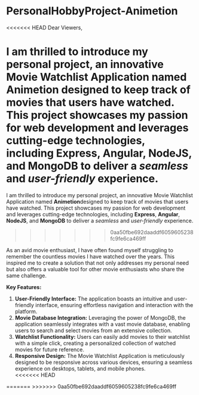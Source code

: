 # PersonalHobbyProject-Animetion
<<<<<<< HEAD
Dear Viewers,

I am thrilled to introduce my personal project, an innovative Movie Watchlist Application named <b>Animetion</b> designed to keep track of movies that users have watched. This project showcases my passion for web development and leverages cutting-edge technologies, including <b>Express</b>, <b>Angular</b>, <b>NodeJS</b>, and <b>MongoDB</b> to deliver a <i>seamless</i> and <i>user-friendly</i> experience.
=======
I am thrilled to introduce my personal project, an innovative Movie Watchlist Application named <b>Animetion</b>designed to keep track of movies that users have watched. This project showcases my passion for web development and leverages cutting-edge technologies, including <b>Express</b>, <b>Angular</b>, <b>NodeJS</b>, and <b>MongoDB</b> to deliver a <i>seamless</i> and <i>user-friendly</i> experience.
>>>>>>> 0aa50fbe692daaddf6059605238fc9fe6ca469ff

As an avid movie enthusiast, I have often found myself struggling to remember the countless movies I have watched over the years. This inspired me to create a solution that not only addresses my personal need but also offers a valuable tool for other movie enthusiasts who share the same challenge.

<b>Key Features:</b>

<ol>
    <li><b>User-Friendly Interface:</b> The application boasts an intuitive and user-friendly interface, ensuring effortless navigation and interaction with the platform.</li>
    <li><b>Movie Database Integration:</b> Leveraging the power of MongoDB, the application seamlessly integrates with a vast movie database, enabling users to search and select movies from an extensive collection.</li>
    <li><b>Watchlist Functionality:</b> Users can easily add movies to their watchlist with a simple click, creating a personalized collection of watched movies for future reference.</li>
    <li><b>Responsive Design:</b> The Movie Watchlist Application is meticulously designed to be responsive across various devices, ensuring a seamless experience on desktops, tablets, and mobile phones.</li>
<<<<<<< HEAD
</ol>
=======
</ol>
>>>>>>> 0aa50fbe692daaddf6059605238fc9fe6ca469ff
